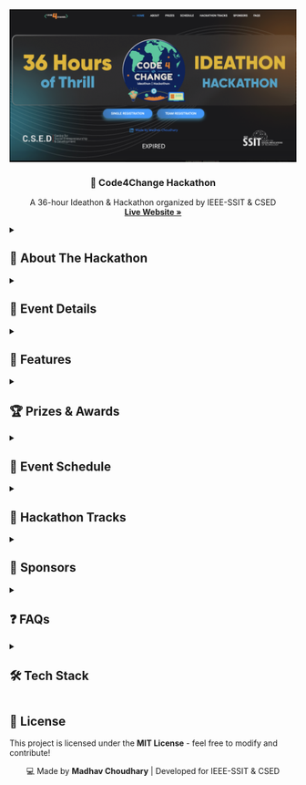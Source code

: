 <!DOCTYPE html>
<html lang="en">

<div align="center">
  <img src="/c4c _logo.png" alt="c4c_Logo" width="600">
  <h3 align="center">🚀 Code4Change Hackathon</h3>
  <p align="center">
   A 36-hour Ideathon & Hackathon organized by IEEE-SSIT & CSED
    <br />
    <a href="https://madhavc9.github.io/Ant-Colony-Optimization-Simulator/" target="_blank"><strong>Live Website »</strong></a>
  </p>
</div>

<body>
    <div class="section">
        <details>
            <summary><h2>🌟 About The Hackathon</h2></summary>
            <p>Welcome to <strong>Code4Change</strong>, where innovation meets impact! Our event emphasizes business models and ideation, welcoming participants of all coding levels. Whether you're seasoned or new, your ideas matter.</p>
            <p>With a 36-hour duration, including <strong>6+ hours for ideation</strong> and <strong>30+ hours for the hackathon</strong>, individuals from all branches collaborate, innovate, and make a difference.</p>
            <p>Join us for a fresher-friendly <strong>SHARK TANK TWIST</strong> experience where creativity knows no bounds—let’s code for change! 💡🔥</p>
        </details>
    </div>  
    <div class="section">
        <details>
            <summary><h2>📅 Event Details</h2></summary>
            <ul>
                <li><strong>🗓️ Dates:</strong> 19th March - 21st March 2024</li>
                <li><strong>👥 Team Size:</strong> 2 to 5 members</li>
                <li><strong>💰 Free Registrations</strong></li>
                <li><strong>🏆 Cash Prizes</strong> (to be announced soon!)</li>
            </ul>
        </details>
    </div>
    <div class="section">
        <details>
            <summary><h2>🔹 Features</h2></summary>
            <ul>
                <li>✨ Fully responsive <strong>HTML & CSS website</strong></li>
                <li>📝 <strong>Single & Team Registration</strong> functionality</li>
                <li>📢 <strong>Hackathon Tracks, Schedule, and FAQs</strong></li>
                <li>🎨 Modern & engaging UI with animations</li>
            </ul>
        </details>
    </div>
    <div class="section">
        <details>
            <summary><h2>🏆 Prizes & Awards</h2></summary>
            <ul>
                <li>💰 Cash Prizes</li>
                <li>📈 Funding Opportunities</li>
                <li>🎖️ More Prizes for Winners</li>
                <li>🎁 Goodies for All</li>
                <li>🎓 Internship Opportunities</li>
                <li>📝 Certificate of Participation</li>
            </ul>
        </details>
    </div>
    <div class="section">
        <details>
            <summary><h2>📌 Event Schedule</h2></summary>
            <ul>
                <li>🟢 <strong>Phase 1:</strong> Registrations (Mar 14 - Mar 18)</li>
                <li>💡 <strong>Phase 2:</strong> Ideation</li>
                <li>👨‍💻 <strong>Phase 3:</strong> Hackathon</li>
                <li>🦈 <strong>Phase 4:</strong> Shark Tank Round</li>
            </ul>
        </details>
    </div>
    <div class="section">
        <details>
            <summary><h2>🎯 Hackathon Tracks</h2></summary>
            <ul>
                <li>💵 Finance</li>
                <li>♻️ Circular Economy</li>
                <li>🏗️ Innovation & Infrastructure</li>
                <li>🩺 Health & Wellbeing</li>
                <li>📚 Education & AI</li>
                <li>🌎 Open Innovation</li>
                <li>🤱 Maternal & Neonatal Health</li>
                <li>👨‍💻 Programming Hub - Technical Content Writing with AI</li>
            </ul>
        </details>
    </div>
    <div class="section">
        <details>
            <summary><h2>📢 Sponsors</h2></summary>
            <ul>
                <li>💡 Programming Hub</li>
                <li>🚀 ALTAIR</li>
                <li>📚 Graduation</li>
            </ul>
        </details>
    </div>
    <div class="section">
        <details>
            <summary><h2>❓ FAQs</h2></summary>
            <ul>
                <li>🛠️ <strong>Who can participate?</strong> - Open to all students and professionals.</li>
                <li>💵 <strong>How much does it cost?</strong> - Free registration!</li>
                <li>📝 <strong>How can I apply?</strong> - Fill the registration form before March 18.</li>
                <li>👨‍💻 <strong>What if I don’t know how to code?</strong> - No worries, just bring your creativity and ideas!</li>
            </ul>
        </details>
    </div>
    <div class="section">
        <details>
            <summary><h2>🛠️ Tech Stack</h2></summary>
            <ul>
                <li>🌐 <strong>HTML & CSS</strong> for front-end</li>
                <li>📄 <strong>Static web pages</strong></li>
                <li>📱 <strong>Fully responsive design</strong></li>
            </ul>
        </details>
    </div>
    <div class="section">
        <h2>📜 License</h2>
        <p>This project is licensed under the <strong>MIT License</strong> - feel free to modify and contribute!</p>
    </div>
    <footer>
        <p align="center">💻 Made by <strong>Madhav Choudhary</strong> | Developed for IEEE-SSIT & CSED</p>
    </footer>
</body>
</html>
